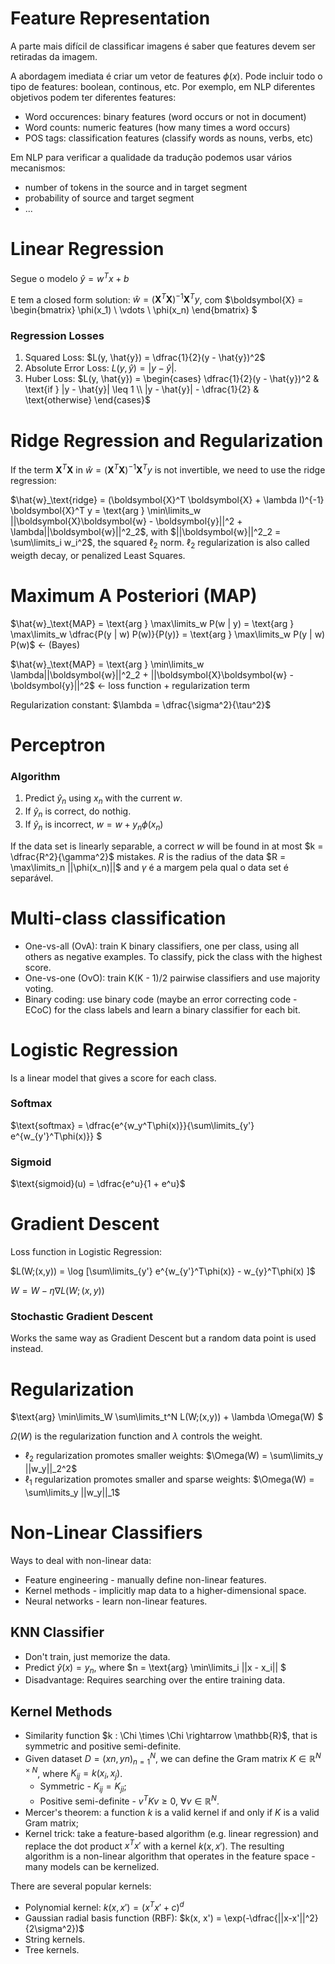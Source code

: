 # Feature Representation

A parte mais difícil de classificar imagens é saber que features devem ser retiradas da imagem.

A abordagem imediata é criar um vetor de features $\phi(x)$. Pode incluir todo o tipo de features: boolean, continous, etc. Por exemplo, em NLP diferentes objetivos podem ter diferentes features:
- Word occurences: binary features (word occurs or not in document)
- Word counts: numeric features (how many times a word occurs)
- POS tags: classification features (classify words as nouns, verbs, etc)

Em NLP para verificar a qualidade da tradução podemos usar vários mecanismos:
- number of tokens in the source and in target segment
- probability of source and target segment
- ...

# Linear Regression

Segue o modelo $\hat{y} = w^Tx + b$

E tem a closed form solution: $\hat{w} = (\boldsymbol{X}^T \boldsymbol{X})^{-1} \boldsymbol{X}^T y$, com $\boldsymbol{X} = \begin{bmatrix} \phi(x_1) \\ \vdots \\ \phi(x_n) \end{bmatrix} $

### Regression Losses

1. Squared Loss: $L(y, \hat{y}) = \dfrac{1}{2}(y - \hat{y})^2$
2. Absolute Error Loss: $L(y, \hat{y}) = |y - \hat{y}|$.
3. Huber Loss: $L(y, \hat{y}) = \begin{cases} \dfrac{1}{2}(y - \hat{y})^2 & \text{if } |y - \hat{y}| \leq 1 \\ |y - \hat{y}| - \dfrac{1}{2} & \text{otherwise} \end{cases}$

# Ridge Regression and Regularization

If the term $\boldsymbol{X}^T \boldsymbol{X}$ in $\hat{w} = (\boldsymbol{X}^T \boldsymbol{X})^{-1} \boldsymbol{X}^T y$ is not invertible, we need to use the ridge regression:

$\hat{w}_\text{ridge} = (\boldsymbol{X}^T \boldsymbol{X} + \lambda I)^{-1} \boldsymbol{X}^T y = \text{arg } \min\limits_w ||\boldsymbol{X}\boldsymbol{w} - \boldsymbol{y}||^2 + \lambda||\boldsymbol{w}||^2_2$, with $||\boldsymbol{w}||^2_2 = \sum\limits_i w_i^2$, the squared $\ell_2$ norm. $\ell_2$ regularization is also called weigth decay, or penalized Least Squares.

# Maximum A Posteriori (MAP)

$\hat{w}_\text{MAP} = \text{arg } \max\limits_w P(w | y) = \text{arg } \max\limits_w \dfrac{P(y | w) P(w)}{P(y)} = \text{arg } \max\limits_w P(y | w) P(w)$ <- (Bayes)

$\hat{w}_\text{MAP} = \text{arg } \min\limits_w \lambda||\boldsymbol{w}||^2_2 + ||\boldsymbol{X}\boldsymbol{w} - \boldsymbol{y}||^2$ <- loss function + regularization term 

Regularization constant: $\lambda = \dfrac{\sigma^2}{\tau^2}$

# Perceptron

### Algorithm

1. Predict $\hat{y}_n$ using $x_n$ with the current $w$.
2. If $\hat{y}_n$ is correct, do nothig.
3. If $\hat{y}_n$ is incorrect, $w = w + y_n \phi(x_n)$

If the data set is linearly separable, a correct $w$ will be found in at most $k = \dfrac{R^2}{\gamma^2}$ mistakes. $R$ is the radius of the data $R = \max\limits_n ||\phi(x_n)||$ and $\gamma$ é a margem pela qual o data set é separável.

# Multi-class classification

- One-vs-all (OvA): train K binary classifiers, one per class, using all others as negative examples. To classify, pick the class with the highest score.
- One-vs-one (OvO): train K(K - 1)/2 pairwise classifiers and use majority voting.
- Binary coding: use binary code (maybe an error correcting code - ECoC) for the class labels and learn a binary classifier for each bit.

# Logistic Regression

Is a linear model that gives a score for each class.

### Softmax

$\text{softmax} = \dfrac{e^{w_y^T\phi(x)}}{\sum\limits_{y'} e^{w_{y'}^T\phi(x)}} $

### Sigmoid

$\text{sigmoid}(u) = \dfrac{e^u}{1 + e^u}$

# Gradient Descent

Loss function in Logistic Regression:

$L(W;(x,y)) = \log [\sum\limits_{y'} e^{w_{y'}^T\phi(x)} - w_{y}^T\phi(x) ]$

$W = W - \eta \nabla L(W;(x,y))$

### Stochastic Gradient Descent

Works the same way as Gradient Descent but a random data point is used instead.

# Regularization

$\text{arg} \min\limits_W \sum\limits_t^N L(W;(x,y)) + \lambda \Omega(W) $

$\Omega(W)$ is the regularization function and $\lambda$ controls the weight.

- $\ell_2$ regularization promotes smaller weights: $\Omega(W) = \sum\limits_y ||w_y||_2^2$
- $\ell_1$ regularization promotes smaller and sparse weights: $\Omega(W) = \sum\limits_y ||w_y||_1$

# Non-Linear Classifiers

Ways to deal with non-linear data:
- Feature engineering - manually define non-linear features.
- Kernel methods - implicitly map data to a higher-dimensional space.
- Neural networks - learn non-linear features.

## KNN Classifier

- Don't train, just memorize the data.
- Predict $\hat{y}(x) = y_n$, where $n = \text{arg} \min\limits_i ||x - x_i|| $
- Disadvantage: Requires searching over the entire training data.

## Kernel Methods

- Similarity function $k : \Chi \times \Chi \rightarrow \mathbb{R}$, that is symmetric
and positive semi-definite.
- Given dataset $D = {(xn, yn)}^N_{n=1}$, we can define the Gram matrix $K \in \mathbb{R}^{N \times N}$, where $K_{ij} = k(x_i, x_j)$.
  - Symmetric - $K_{ij} = K_{ji}$;
  - Positive semi-definite - $v^TKv \geq 0$, $\forall v \in \mathbb{R}^N$.
- Mercer's theorem: a function $k$ is a valid kernel if and only if $K$ is a valid Gram matrix;
- Kernel trick: take a feature-based algorithm (e.g. linear regression) and replace the dot product $x^Tx'$ with a kernel $k(x, x')$. The resulting algorithm is a non-linear algorithm that operates in the feature space - many models can be kernelized.

There are several popular kernels:
- Polynomial kernel: $k(x, x') = (x^Tx' + c)^d$
- Gaussian radial basis function (RBF): $k(x, x') = \exp(-\dfrac{||x-x'||^2}{2\sigma^2})$
- String kernels.
- Tree kernels.